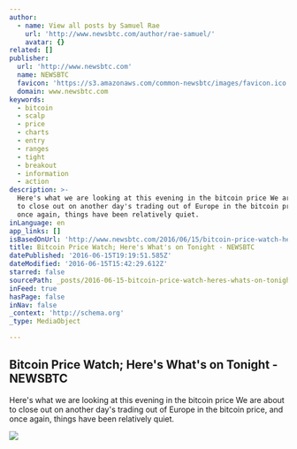 ```yaml
---
author:
  - name: View all posts by Samuel Rae
    url: 'http://www.newsbtc.com/author/rae-samuel/'
    avatar: {}
related: []
publisher:
  url: 'http://www.newsbtc.com'
  name: NEWSBTC
  favicon: 'https://s3.amazonaws.com/common-newsbtc/images/favicon.ico'
  domain: www.newsbtc.com
keywords:
  - bitcoin
  - scalp
  - price
  - charts
  - entry
  - ranges
  - tight
  - breakout
  - information
  - action
description: >-
  Here's what we are looking at this evening in the bitcoin price We are about
  to close out on another day's trading out of Europe in the bitcoin price, and
  once again, things have been relatively quiet.
inLanguage: en
app_links: []
isBasedOnUrl: 'http://www.newsbtc.com/2016/06/15/bitcoin-price-watch-heres-whats-tonight-2-4/'
title: Bitcoin Price Watch; Here's What's on Tonight - NEWSBTC
datePublished: '2016-06-15T19:19:51.585Z'
dateModified: '2016-06-15T15:42:29.612Z'
starred: false
sourcePath: _posts/2016-06-15-bitcoin-price-watch-heres-whats-on-tonight-newsbtc.md
inFeed: true
hasPage: false
inNav: false
_context: 'http://schema.org'
_type: MediaObject

---
```

<article style=""><h1>Bitcoin Price Watch; Here's What's on Tonight - NEWSBTC</h1><p>Here's what we are looking at this evening in the bitcoin price We are about to close out on another day's trading out of Europe in the bitcoin price, and once again, things have been relatively quiet.</p><img src="http://s3.amazonaws.com/main-newsbtc-images/2016/06/15162409/Screen-Shot-2016-06-15-at-17.16.08.png" /></article>